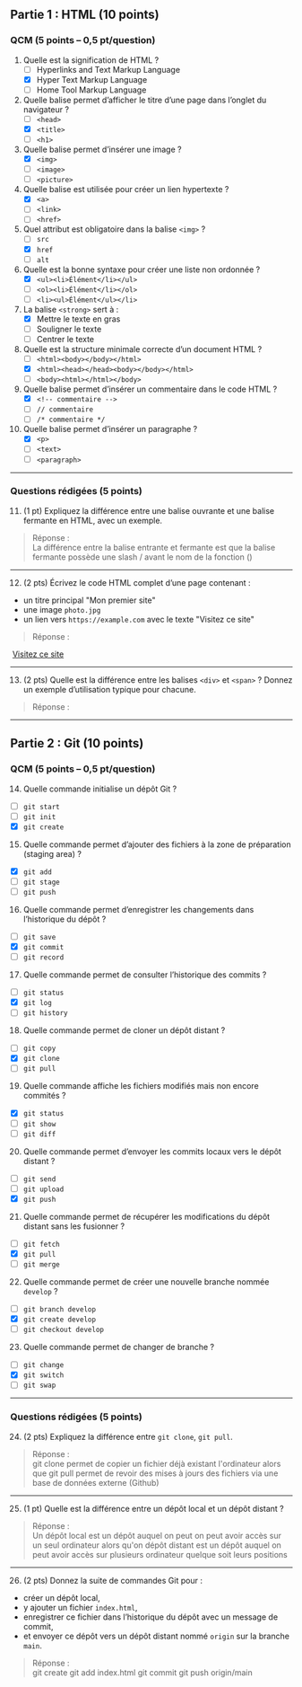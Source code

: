 ## Partie 1 : HTML (10 points)

### QCM (5 points – 0,5 pt/question)

1. Quelle est la signification de HTML ?  
   - [ ] Hyperlinks and Text Markup Language  
   - [X] Hyper Text Markup Language  
   - [ ] Home Tool Markup Language  

2. Quelle balise permet d’afficher le titre d’une page dans l’onglet du navigateur ?  
   - [ ] `<head>`  
   - [X] `<title>` 
   - [ ] `<h1>`  

3. Quelle balise permet d’insérer une image ?  
   - [X] `<img>`  
   - [ ] `<image>`  
   - [ ] `<picture>`  

4. Quelle balise est utilisée pour créer un lien hypertexte ?  
   - [X] `<a>`  
   - [ ] `<link>`  
   - [ ] `<href>`  

5. Quel attribut est obligatoire dans la balise `<img>` ?  
   - [ ] `src`  
   - [X] `href`  
   - [ ] `alt`  

6. Quelle est la bonne syntaxe pour créer une liste non ordonnée ?  
   - [X] `<ul><li>Élément</li></ul>`  
   - [ ] `<ol><li>Élément</li></ol>`  
   - [ ] `<li><ul>Élément</ul></li>`  

7. La balise `<strong>` sert à :  
   - [X] Mettre le texte en gras  
   - [ ] Souligner le texte  
   - [ ] Centrer le texte  

8. Quelle est la structure minimale correcte d’un document HTML ?  
   - [ ] `<html><body></body></html>`  
   - [X] `<html><head></head><body></body></html>`  
   - [ ] `<body><html></html></body>`  

9. Quelle balise permet d’insérer un commentaire dans le code HTML ?  
   - [X] `<!-- commentaire -->`  
   - [ ] `// commentaire`  
   - [ ] `/* commentaire */`  

10. Quelle balise permet d’insérer un paragraphe ?  
    - [X] `<p>`  
    - [ ] `<text>`  
    - [ ] `<paragraph>`  

---

### Questions rédigées (5 points)

11. (1 pt) Expliquez la différence entre une balise ouvrante et une balise fermante en HTML, avec un exemple.  

> Réponse :  
> La différence entre la balise entrante et fermante est que la balise fermante possède une slash / avant le nom de la fonction (<img></img>)

---

12. (2 pts) Écrivez le code HTML complet d’une page contenant :
- un titre principal "Mon premier site"
- une image `photo.jpg`
- un lien vers `https://example.com` avec le texte "Visitez ce site"

> Réponse :  
>  <!DOCTYPE html>
   <head>
   <title>Mon premier site</title>
   </head>
   <body>
   <img href="photo.jpg">
   <a href="https://example.com">Visitez ce site</a>
   </body>
   </html>




---

13. (2 pts) Quelle est la différence entre les balises `<div>` et `<span>` ? Donnez un exemple d’utilisation typique pour chacune.  

> Réponse :  
> 

---

## Partie 2 : Git (10 points)

### QCM (5 points – 0,5 pt/question)

14. Quelle commande initialise un dépôt Git ?  
   - [ ] `git start`  
   - [ ] `git init`  
   - [X] `git create`  

15. Quelle commande permet d’ajouter des fichiers à la zone de préparation (staging area) ?  
   - [X] `git add`  
   - [ ] `git stage`  
   - [ ] `git push`  

16. Quelle commande permet d’enregistrer les changements dans l’historique du dépôt ?  
   - [ ] `git save`  
   - [X] `git commit`  
   - [ ] `git record`  

17. Quelle commande permet de consulter l’historique des commits ?  
   - [ ] `git status`  
   - [X] `git log`  
   - [ ] `git history`  

18. Quelle commande permet de cloner un dépôt distant ?  
   - [ ] `git copy`  
   - [X] `git clone`  
   - [ ] `git pull`  

19. Quelle commande affiche les fichiers modifiés mais non encore commités ?  
   - [X] `git status`  
   - [ ] `git show`  
   - [ ] `git diff`  

20. Quelle commande permet d’envoyer les commits locaux vers le dépôt distant ?  
   - [ ] `git send`  
   - [ ] `git upload`  
   - [X] `git push`  

21. Quelle commande permet de récupérer les modifications du dépôt distant sans les fusionner ?  
   - [ ] `git fetch`  
   - [X] `git pull`  
   - [ ] `git merge`  

22. Quelle commande permet de créer une nouvelle branche nommée `develop` ?  
   - [ ] `git branch develop`  
   - [X] `git create develop`  
   - [ ] `git checkout develop`  

23. Quelle commande permet de changer de branche ?  
   - [ ] `git change`  
   - [X] `git switch`  
   - [ ] `git swap`  

---

### Questions rédigées (5 points)

24. (2 pts) Expliquez la différence entre `git clone`, `git pull`.  

> Réponse :  
> git clone permet de copier un fichier déjà existant l'ordinateur alors que git pull permet de revoir des mises à jours des fichiers via une base de données externe (Github)

---

25. (1 pt) Quelle est la différence entre un dépôt local et un dépôt distant ?  

> Réponse :  
> Un dépôt local est un dépôt auquel on peut on peut avoir accès sur un seul ordinateur alors qu'on dépôt distant est un dépôt auquel on peut avoir accès sur plusieurs ordinateur quelque soit leurs positions

---

26. (2 pts) Donnez la suite de commandes Git pour :
- créer un dépôt local,  
- y ajouter un fichier `index.html`,  
- enregistrer ce fichier dans l’historique du dépôt avec un message de commit,  
- et envoyer ce dépôt vers un dépôt distant nommé `origin` sur la branche `main`.  

> Réponse :  
> git create
git add index.html
git commit
git push origin/main
